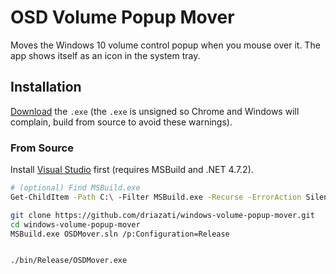 # OSD Volume Popup Mover

Moves the Windows 10 volume control popup when you mouse over it. The app shows itself as an icon in the system tray.

## Installation

[Download](https://github.com/driazati/windows-volume-popup-mover/releases/tag/v1.0.0) the `.exe` (the `.exe` is unsigned so Chrome and Windows will complain, build from source to avoid these warnings).

### From Source

Install [Visual Studio](https://visualstudio.microsoft.com/downloads/) first (requires MSBuild and .NET 4.7.2).

```bash
# (optional) Find MSBuild.exe
Get-ChildItem -Path C:\ -Filter MSBuild.exe -Recurse -ErrorAction SilentlyContinue -Force

git clone https://github.com/driazati/windows-volume-popup-mover.git
cd windows-volume-popup-mover
MSBuild.exe OSDMover.sln /p:Configuration=Release


./bin/Release/OSDMover.exe
```

